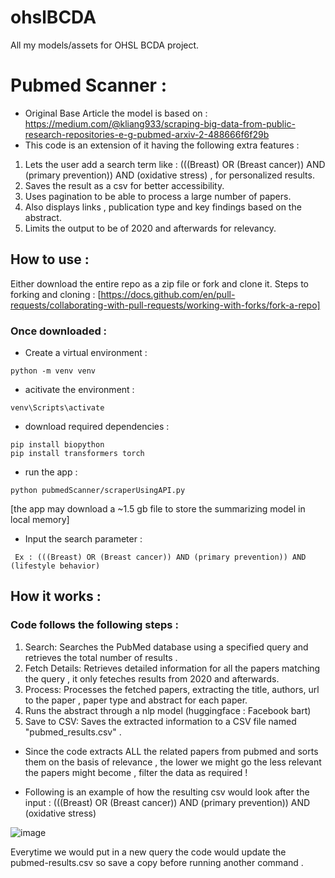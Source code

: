 # ohslBCDA
All my models/assets for OHSL BCDA project.


# Pubmed Scanner :

- Original Base Article the model is based on : https://medium.com/@kliang933/scraping-big-data-from-public-research-repositories-e-g-pubmed-arxiv-2-488666f6f29b
- This code is an extension of it having the following extra features :

1. Lets the user add a search term like : (((Breast) OR (Breast cancer)) AND (primary prevention)) AND (oxidative stress) , for personalized results.
2. Saves the result as a csv for better accessibility.
3. Uses pagination to be able to process a large number of papers.
4. Also displays links , publication type and key findings based on the abstract.
5. Limits the output to be of 2020 and afterwards for relevancy.


## How to use :
Either download the entire repo as a zip file or fork and clone it.
Steps to forking and cloning : [https://docs.github.com/en/pull-requests/collaborating-with-pull-requests/working-with-forks/fork-a-repo]

### Once downloaded :
- Create a virtual environment :
```
python -m venv venv
```
- acitivate the environment :
```
venv\Scripts\activate
```
- download required dependencies :

```
pip install biopython
pip install transformers torch
```

- run the app :
```
python pubmedScanner/scraperUsingAPI.py  
```
[the app may download a ~1.5 gb file to store the summarizing model in local memory]

- Input the search parameter :
```
 Ex : (((Breast) OR (Breast cancer)) AND (primary prevention)) AND (lifestyle behavior)
```
## How it works :

### Code follows the following steps :
1. Search: Searches the PubMed database using a specified query and retrieves the total number of results .
2. Fetch Details: Retrieves detailed information for all the papers matching the query , it only feteches results from 2020 and afterwards.
3. Process: Processes the fetched papers, extracting the title, authors, url to the paper , paper type and abstract for each paper.
4. Runs the abstract through a nlp model (huggingface : Facebook bart)
5. Save to CSV: Saves the extracted information to a CSV file named "pubmed_results.csv" .

- Since the code extracts ALL the related papers from pubmed and sorts them on the basis of relevance , the lower we might go the less relevant the papers might become , filter the data as required !

- Following is an example of how the resulting csv would look after the input : (((Breast) OR (Breast cancer)) AND (primary prevention)) AND (oxidative stress) 

![image](https://github.com/Yash-29-10-2003/ohslBCDA/assets/89728102/a3dceaba-2449-4bee-9547-8cd1633fe210)


Everytime we would put in a new query the code would update the pubmed-results.csv so save a copy before running another command .



